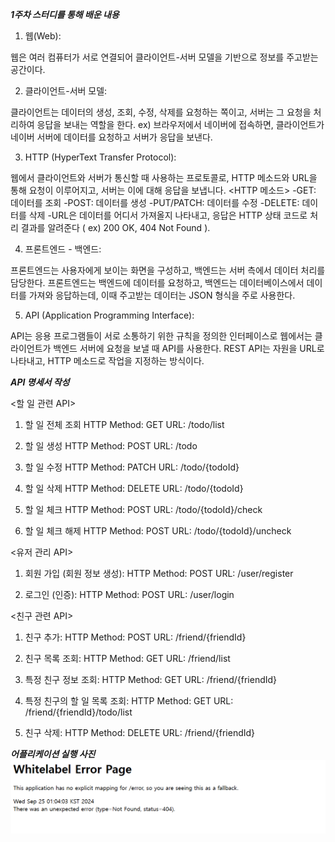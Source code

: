 ***1주차 스터디를 통해 배운 내용***

1. 웹(Web):

웹은 여러 컴퓨터가 서로 연결되어 클라이언트-서버 모델을 기반으로 정보를 주고받는 공간이다. 

2. 클라이언트-서버 모델:

클라이언트는 데이터의 생성, 조회, 수정, 삭제를 요청하는 쪽이고, 서버는 그 요청을 처리하여 응답을 보내는 역할을 한다.
ex) 브라우저에서 네이버에 접속하면, 클라이언트가 네이버 서버에 데이터를 요청하고 서버가 응답을 보낸다.

3. HTTP (HyperText Transfer Protocol):

웹에서 클라이언트와 서버가 통신할 때 사용하는 프로토콜로, HTTP 메소드와 URL을 통해 요청이 이루어지고, 서버는 이에 대해 응답을 보냅니다.
<HTTP 메소드>
-GET: 데이터를 조회
-POST: 데이터를 생성
-PUT/PATCH: 데이터를 수정
-DELETE: 데이터를 삭제
-URL은 데이터를 어디서 가져올지 나타내고, 응답은 HTTP 상태 코드로 처리 결과를 알려준다 ( ex) 200 OK, 404 Not Found ).

4. 프론트엔드 - 백엔드:

프론트엔드는 사용자에게 보이는 화면을 구성하고, 백엔드는 서버 측에서 데이터 처리를 담당한다.
프론트엔드는 백엔드에 데이터를 요청하고, 백엔드는 데이터베이스에서 데이터를 가져와 응답하는데, 이때 주고받는 데이터는 JSON 형식을 주로 사용한다.

5. API (Application Programming Interface):

API는 응용 프로그램들이 서로 소통하기 위한 규칙을 정의한 인터페이스로 웹에서는 클라이언트가 백엔드 서버에 요청을 보낼 때 API를 사용한다.
REST API는 자원을 URL로 나타내고, HTTP 메소드로 작업을 지정하는 방식이다.

***API 명세서 작성***

<할 일 관련 API>

1. 할 일 전체 조회
HTTP Method: GET
URL: /todo/list

2. 할 일 생성
HTTP Method: POST
URL: /todo

3. 할 일 수정
HTTP Method: PATCH
URL: /todo/{todoId}

4. 할 일 삭제
HTTP Method: DELETE
URL: /todo/{todoId}

5. 할 일 체크
HTTP Method: POST
URL: /todo/{todoId}/check

6. 할 일 체크 해제
HTTP Method: POST
URL: /todo/{todoId}/uncheck

<유저 관리 API>

1. 회원 가입 (회원 정보 생성):
HTTP Method: POST
URL: /user/register

2. 로그인 (인증):
HTTP Method: POST
URL: /user/login

<친구 관련 API>

1. 친구 추가:
HTTP Method: POST
URL: /friend/{friendId}

2. 친구 목록 조회:
HTTP Method: GET
URL: /friend/list

3. 특정 친구 정보 조회:
HTTP Method: GET
URL: /friend/{friendId}

4. 특정 친구의 할 일 목록 조회:
HTTP Method: GET
URL: /friend/{friendId}/todo/list

5. 친구 삭제:
HTTP Method: DELETE
URL: /friend/{friendId}

***어플리케이션 실행 사진***
![alt text](<whitelabel error page.png>)

